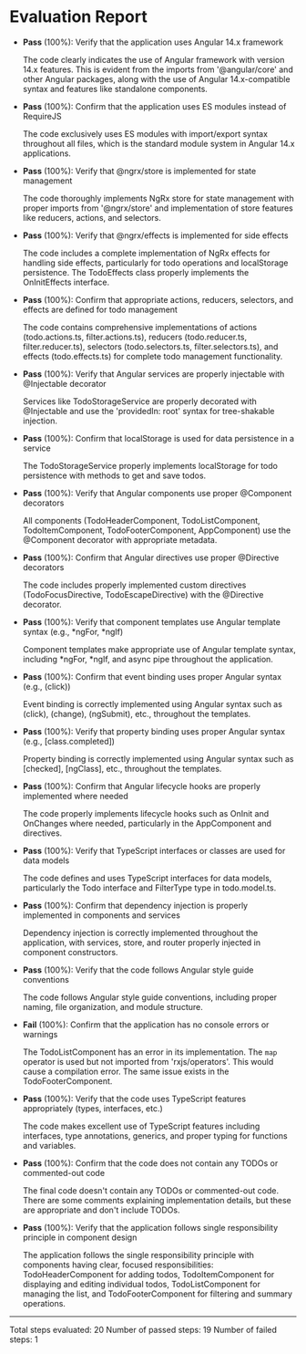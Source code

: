 # Evaluation Report

- **Pass** (100%): Verify that the application uses Angular 14.x framework
  
  The code clearly indicates the use of Angular framework with version 14.x features. This is evident from the imports from '@angular/core' and other Angular packages, along with the use of Angular 14.x-compatible syntax and features like standalone components.

- **Pass** (100%): Confirm that the application uses ES modules instead of RequireJS
  
  The code exclusively uses ES modules with import/export syntax throughout all files, which is the standard module system in Angular 14.x applications.

- **Pass** (100%): Verify that @ngrx/store is implemented for state management
  
  The code thoroughly implements NgRx store for state management with proper imports from '@ngrx/store' and implementation of store features like reducers, actions, and selectors.

- **Pass** (100%): Verify that @ngrx/effects is implemented for side effects
  
  The code includes a complete implementation of NgRx effects for handling side effects, particularly for todo operations and localStorage persistence. The TodoEffects class properly implements the OnInitEffects interface.

- **Pass** (100%): Confirm that appropriate actions, reducers, selectors, and effects are defined for todo management
  
  The code contains comprehensive implementations of actions (todo.actions.ts, filter.actions.ts), reducers (todo.reducer.ts, filter.reducer.ts), selectors (todo.selectors.ts, filter.selectors.ts), and effects (todo.effects.ts) for complete todo management functionality.

- **Pass** (100%): Verify that Angular services are properly injectable with @Injectable decorator
  
  Services like TodoStorageService are properly decorated with @Injectable and use the 'providedIn: root' syntax for tree-shakable injection.

- **Pass** (100%): Confirm that localStorage is used for data persistence in a service
  
  The TodoStorageService properly implements localStorage for todo persistence with methods to get and save todos.

- **Pass** (100%): Verify that Angular components use proper @Component decorators
  
  All components (TodoHeaderComponent, TodoListComponent, TodoItemComponent, TodoFooterComponent, AppComponent) use the @Component decorator with appropriate metadata.

- **Pass** (100%): Confirm that Angular directives use proper @Directive decorators
  
  The code includes properly implemented custom directives (TodoFocusDirective, TodoEscapeDirective) with the @Directive decorator.

- **Pass** (100%): Verify that component templates use Angular template syntax (e.g., *ngFor, *ngIf)
  
  Component templates make appropriate use of Angular template syntax, including *ngFor, *ngIf, and async pipe throughout the application.

- **Pass** (100%): Confirm that event binding uses proper Angular syntax (e.g., (click))
  
  Event binding is correctly implemented using Angular syntax such as (click), (change), (ngSubmit), etc., throughout the templates.

- **Pass** (100%): Verify that property binding uses proper Angular syntax (e.g., [class.completed])
  
  Property binding is correctly implemented using Angular syntax such as [checked], [ngClass], etc., throughout the templates.

- **Pass** (100%): Confirm that Angular lifecycle hooks are properly implemented where needed
  
  The code properly implements lifecycle hooks such as OnInit and OnChanges where needed, particularly in the AppComponent and directives.

- **Pass** (100%): Verify that TypeScript interfaces or classes are used for data models
  
  The code defines and uses TypeScript interfaces for data models, particularly the Todo interface and FilterType type in todo.model.ts.

- **Pass** (100%): Confirm that dependency injection is properly implemented in components and services
  
  Dependency injection is correctly implemented throughout the application, with services, store, and router properly injected in component constructors.

- **Pass** (100%): Verify that the code follows Angular style guide conventions
  
  The code follows Angular style guide conventions, including proper naming, file organization, and module structure.

- **Fail** (100%): Confirm that the application has no console errors or warnings
  
  The TodoListComponent has an error in its implementation. The `map` operator is used but not imported from 'rxjs/operators'. This would cause a compilation error. The same issue exists in the TodoFooterComponent.

- **Pass** (100%): Verify that the code uses TypeScript features appropriately (types, interfaces, etc.)
  
  The code makes excellent use of TypeScript features including interfaces, type annotations, generics, and proper typing for functions and variables.

- **Pass** (100%): Confirm that the code does not contain any TODOs or commented-out code
  
  The final code doesn't contain any TODOs or commented-out code. There are some comments explaining implementation details, but these are appropriate and don't include TODOs.

- **Pass** (100%): Verify that the application follows single responsibility principle in component design
  
  The application follows the single responsibility principle with components having clear, focused responsibilities: TodoHeaderComponent for adding todos, TodoItemComponent for displaying and editing individual todos, TodoListComponent for managing the list, and TodoFooterComponent for filtering and summary operations.

---

Total steps evaluated: 20
Number of passed steps: 19
Number of failed steps: 1